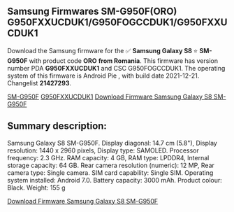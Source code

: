 <h2>Samsung Firmwares SM-G950F(ORO) G950FXXUCDUK1/G950FOGCCDUK1/G950FXXUCDUK1</h2>
Download the Samsung firmware for the ✅ <strong>Samsung Galaxy S8 </strong> ⭐ <strong>SM-G950F</strong> with product code <strong>ORO</strong> <strong> from Romania</strong>. This firmware has version number PDA <strong>G950FXXUCDUK1</strong> and CSC G950FOGCCDUK1. The operating system of this firmware is Android Pie , with build date 2021-12-21. Changelist <strong>21427293</strong>.

[SM-G950F](https://samfirm.shop/samsung/model/SM-G950F)
[G950FXXUCDUK1](https://samfirm.shop/samsung/pda/G950FXXUCDUK1)
[Download Firmware Samsung Galaxy S8 SM-G950F](https://samfirm.shop/samsung/firmware/484360)
<h2>Summary description:</h2>
<p>Samsung Galaxy S8 SM-G950F. Display diagonal: 14.7 cm (5.8"), Display resolution: 1440 x 2960 pixels, Display type: SAMOLED. Processor frequency: 2.3 GHz. RAM capacity: 4 GB, RAM type: LPDDR4, Internal storage capacity: 64 GB. Rear camera resolution (numeric): 12 MP, Rear camera type: Single camera. SIM card capability: Single SIM. Operating system installed: Android 7.0. Battery capacity: 3000 mAh. Product colour: Black. Weight: 155 g</p>


[Download Firmware Samsung Galaxy S8 SM-G950F](https://samfirm.shop/samsung/firmware/484360)
